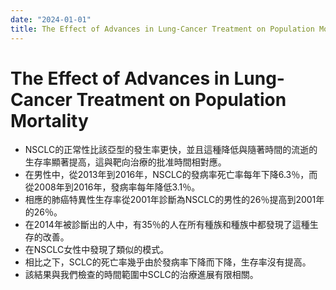```yaml
---
date: "2024-01-01"
title: The Effect of Advances in Lung-Cancer Treatment on Population Mortality
---
```


# The Effect of Advances in Lung-Cancer Treatment on Population Mortality

* NSCLC的正常性比該亞型的發生率更快，並且這種降低與隨著時間的流逝的生存率顯著提高，這與靶向治療的批准時間相對應。
* 在男性中，從2013年到2016年，NSCLC的發病率死亡率每年下降6.3％，而從2008年到2016年，發病率每年降低3.1％。
* 相應的肺癌特異性生存率從2001年診斷為NSCLC的男性的26％提高到2001年的26％。
* 在2014年被診斷出的人中，有35％的人在所有種族和種族中都發現了這種生存的改善。
* 在NSCLC女性中發現了類似的模式。
* 相比之下，SCLC的死亡率幾乎由於發病率下降而下降，生存率沒有提高。
* 該結果與我們檢查的時間範圍中SCLC的治療進展有限相關。
